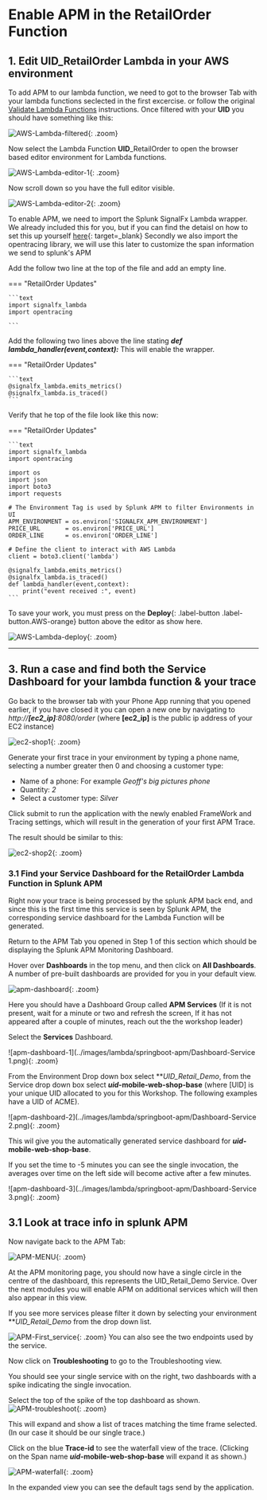 # Enable APM in the RetailOrder Function
## 1. Edit UID_RetailOrder Lambda in your AWS environment

To add APM to our lambda function, we need to got to the browser Tab with your lambda functions seclected in  the first excercise. or follow the original [Validate Lambda Functions](..//initial_run_env/#1-validate-availability-of-lambda-functions) instructions.
Once filtered with your **UID** you should have something like this:

![AWS-Lambda-filtered](../images/lambda/retailorder/functions-lambda-selected.png){: .zoom}

Now select the Lambda Function **UID**_RetailOrder to open the browser based editor environment for Lambda functions.

![AWS-Lambda-editor-1](../images/lambda/retailorder/retailorderedit-1.png){: .zoom}

Now scroll down so you have the full editor visible.

![AWS-Lambda-editor-2](../images/lambda/retailorder/retailorderedit-2.png){: .zoom}

To enable APM, we need to import the Splunk SignalFx Lambda wrapper.
We already included this for you, but if you  can find the detaisl on how to set this up  yourself [here](https://github.com/signalfx/lambda-python){: target=_blank}
Secondly we also import the opentracing library, we will use this later to customize the span information we send to splunk's APM

Add the follow two line at the top of the file and add an empty line.

=== "RetailOrder Updates"

    ```text
    import signalfx_lambda
    import opentracing

    ```

Add the following two lines above the line stating ***def lambda_handler(event,context):***
This will enable the wrapper.

=== "RetailOrder Updates"

    ```text
    @signalfx_lambda.emits_metrics()
    @signalfx_lambda.is_traced()
    ```

 Verify that he top of the file look like this now:
 
 
=== "RetailOrder Updates"

    ```text
    import signalfx_lambda
    import opentracing

    import os
    import json
    import boto3
    import requests

    # The Environment Tag is used by Splunk APM to filter Environments in UI
    APM_ENVIRONMENT = os.environ['SIGNALFX_APM_ENVIRONMENT']
    PRICE_URL       = os.environ['PRICE_URL']
    ORDER_LINE      = os.environ['ORDER_LINE']

    # Define the client to interact with AWS Lambda
    client = boto3.client('lambda')

    @signalfx_lambda.emits_metrics()
    @signalfx_lambda.is_traced()
    def lambda_handler(event,context):
        print("event received :", event)
    ```
To save your work, you must press on the **Deploy**{: .label-button .label-button.AWS-orange} button above the editor as show here.

![AWS-Lambda-deploy](../images/lambda/retailorder/lambdadeploy.png){: .zoom}

---

## 3. Run a case and find both the Service Dashboard for your lambda function & your trace 

Go back to the browser tab with your Phone App running that you opened earlier, if you have closed it you can open a new one by navigating to *http://**[ec2_ip]**:8080/order* (where **[ec2_ip]** is the public ip address of your EC2 instance)

![ec2-shop1](../images/lambda/initial_run/Shop.png){: .zoom}

Generate your first trace in your environment by typing a phone name, selecting a number greater then 0 and  choosing a customer type:

- Name of a phone: For example *Geoff's big pictures phone*
- Quantity:  *2*
- Select a customer type: *Silver*

Click submit to run the application with the newly enabled FrameWork and Tracing settings, which will result in the generation of your first APM Trace.

The result should be similar to this:

![ec2-shop2](../images/lambda/initial_run/Shop-result.png){: .zoom}

### 3.1 Find your Service Dashboard for the RetailOrder Lambda Function in Splunk APM

Right now your trace is being processed by the splunk APM back end, and since this is the first time this service is seen by Splunk APM, the corresponding service dashboard for the Lambda Function will be generated.

Return to the APM Tab you opened in Step 1 of this section which should be displaying the Splunk APM Monitoring Dashboard.

Hover over **Dashboards** in the top menu, and then click on **All Dashboards**. A number of pre-built dashboards are provided for you in your default view.

![apm-dashboard](../images/lambda/springboot-apm/gotoAPMServices.png){: .zoom}

Here you should have a Dashboard Group called **APM Services** (If it is not present, wait for a minute or two and refresh the screen, If it has not appeared after a couple of minutes, reach out the the workshop leader)

Select the **Services** Dashboard.

![apm-dashboard-1](../images/lambda/springboot-apm/Dashboard-Service 1.png){: .zoom}

From the Environment Drop down box select ***UID_*Retail_Demo**, from the Service drop down box select ***uid*-mobile-web-shop-base** (where [UID] is your unique UID allocated to you for this Workshop.  The following examples have a UID of ACME).

![apm-dashboard-2](../images/lambda/springboot-apm/Dashboard-Service 2.png){: .zoom}

This wil give you the automatically generated service dashboard for ***uid*-mobile-web-shop-base**.

If you set the time to -5 minutes you can see the single invocation, the averages over time on the left side will become active after a few minutes.

![apm-dashboard-3](../images/lambda/springboot-apm/Dashboard-Service 3.png){: .zoom}

## 3.1 Look at trace info in splunk APM

Now navigate back to the APM Tab:

![APM-MENU](../images/lambda/springboot-apm/IsAPMAvailable.png){: .zoom}

At the APM monitoring page, you should now have a single circle in the centre of the dashboard, this represents the UID_Retail_Demo Service.  Over the next modules you will enable APM on additional services which will then also appear in this view.

If you see more services please filter it down by selecting your environment ***UID_*Retail_Demo** from the drop down list.

![APM-First_service](../images/lambda/springboot-apm/our_first_service.png){: .zoom}
You can also see the two endpoints used by the service.

Now click on **Troubleshooting** to go to the Troubleshooting view.

You should see your single service with on the right, two dashboards with a spike indicating the single invocation. 

Select the top of the spike of the top dashboard as shown.
![APM-troubleshoot](../images/lambda/springboot-apm/Troubleshootingourfirsttrace.png){: .zoom}

This will expand and show a list of traces matching the time frame selected. (In our case it should be our single trace.)

Click on the blue **Trace-id** to see the waterfall view of the trace. (Clicking on the Span name ***uid*-mobile-web-shop-base**  will expand it as shown.)

![APM-waterfall](../images/lambda/springboot-apm/waterfallview.png){: .zoom}

In the expanded view you can see the default tags send by the application.

